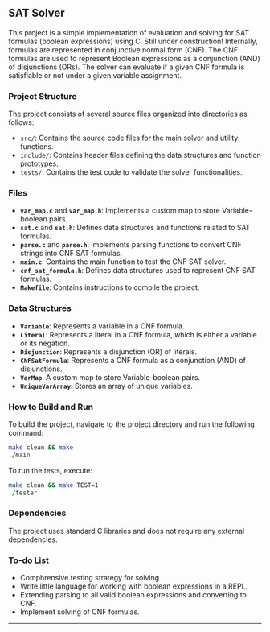 ## SAT Solver

This project is a simple implementation of evaluation and solving for SAT formulas (boolean expressions) using C. Still under construction! Internally, formulas are represented in conjunctive normal form (CNF). The CNF formulas are used to represent Boolean expressions as a conjunction (AND) of disjunctions (ORs). The solver can evaluate if a given CNF formula is satisfiable or not under a given variable assignment. 

### Project Structure

The project consists of several source files organized into directories as follows:

- `src/`: Contains the source code files for the main solver and utility functions.
- `include/`: Contains header files defining the data structures and function prototypes.
- `tests/`: Contains the test code to validate the solver functionalities.

### Files

- **`var_map.c`** and **`var_map.h`**: Implements a custom map to store Variable-boolean pairs.
- **`sat.c`** and **`sat.h`**: Defines data structures and functions related to SAT formulas.
- **`parse.c`** and **`parse.h`**: Implements parsing functions to convert CNF strings into CNF SAT formulas.
- **`main.c`**: Contains the main function to test the CNF SAT solver.
- **`cnf_sat_formula.h`**: Defines data structures used to represent CNF SAT formulas.
- **`Makefile`**: Contains instructions to compile the project.

### Data Structures

- **`Variable`**: Represents a variable in a CNF formula.
- **`Literal`**: Represents a literal in a CNF formula, which is either a variable or its negation.
- **`Disjunction`**: Represents a disjunction (OR) of literals.
- **`CNFSatFormula`**: Represents a CNF formula as a conjunction (AND) of disjunctions.
- **`VarMap`**: A custom map to store Variable-boolean pairs.
- **`UniqueVarArray`**: Stores an array of unique variables.

### How to Build and Run

To build the project, navigate to the project directory and run the following command:

```bash
make clean && make
./main
```

To run the tests, execute:

```bash
make clean && make TEST=1
./tester
```

### Dependencies

The project uses standard C libraries and does not require any external dependencies.

### To-do List
- Comphrensive testing strategy for solving
- Write little language for working with boolean expressions in a REPL.
- Extending parsing to all valid boolean expressions and converting to CNF.
- Implement solving of CNF formulas.

---
